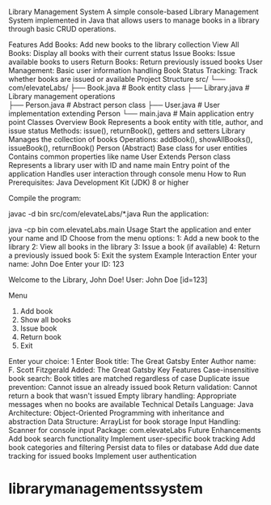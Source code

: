 Library Management System
A simple console-based Library Management System implemented in Java that allows users to manage books in a library through basic CRUD operations.

Features
Add Books: Add new books to the library collection
View All Books: Display all books with their current status
Issue Books: Issue available books to users
Return Books: Return previously issued books
User Management: Basic user information handling
Book Status Tracking: Track whether books are issued or available
Project Structure
src/
└── com/elevateLabs/
    ├── Book.java          # Book entity class
    ├── Library.java       # Library management operations  
    ├── Person.java        # Abstract person class
    ├── User.java          # User implementation extending Person
    └── main.java          # Main application entry point
Classes Overview
Book
Represents a book entity with title, author, and issue status
Methods: issue(), returnBook(), getters and setters
Library
Manages the collection of books
Operations: addBook(), showAllBooks(), issueBook(), returnBook()
Person (Abstract)
Base class for user entities
Contains common properties like name
User
Extends Person class
Represents a library user with ID and name
main
Entry point of the application
Handles user interaction through console menu
How to Run
Prerequisites: Java Development Kit (JDK) 8 or higher

Compile the program:

javac -d bin src/com/elevateLabs/*.java
Run the application:

java -cp bin com.elevateLabs.main
Usage
Start the application and enter your name and ID
Choose from the menu options:
1: Add a new book to the library
2: View all books in the library
3: Issue a book (if available)
4: Return a previously issued book
5: Exit the system
Example Interaction
Enter your name: John Doe
Enter your ID: 123

Welcome to the Library, John Doe!
User: John Doe [id=123]

Menu
1. Add book
2. Show all books
3. Issue book
4. Return book
5. Exit

Enter your choice: 1
Enter Book title: The Great Gatsby
Enter Author name: F. Scott Fitzgerald
Added: The Great Gatsby
Key Features
Case-insensitive book search: Book titles are matched regardless of case
Duplicate issue prevention: Cannot issue an already issued book
Return validation: Cannot return a book that wasn't issued
Empty library handling: Appropriate messages when no books are available
Technical Details
Language: Java
Architecture: Object-Oriented Programming with inheritance and abstraction
Data Structure: ArrayList for book storage
Input Handling: Scanner for console input
Package: com.elevateLabs
Future Enhancements
Add book search functionality
Implement user-specific book tracking
Add book categories and filtering
Persist data to files or database
Add due date tracking for issued books
Implement user authentication
# librarymanagementssystem
